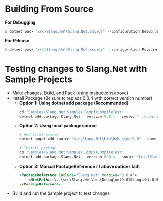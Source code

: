 # Building From Source

**For Debugging**
```powershell
& dotnet pack "src\Slang.Net\Slang.Net.csproj" --configuration Debug /p:Platform=All 
```

**For Release**
```powershell
& dotnet pack "src\Slang.Net\Slang.Net.csproj" --configuration Release /p:Platform=All 
```

# Testing changes to Slang.Net with Sample Projects

- Make changes, Build, and Pack (using instructions above)
- Install Package (Be sure to replace 0.0.4 with correct version number)
    - **Option 1: Using dotnet add package (Recommended)**
      ```powershell
      cd "Samples\Slang.Net.Samples.SimpleCompileTest"
      dotnet add package Slang.Net --version 0.0.4 --source "..\..\src\Slang.Net\bin\Debug\net9.0"
      ```
    - **Option 2: Using local package source**
      ```powershell
      # Add local source
      dotnet nuget add source "src\Slang.Net\bin\Debug\net9.0" --name "LocalSlangNet"
      
      # Install package
      cd "Samples\Slang.Net.Samples.SimpleCompileTest"
      dotnet add package Slang.Net --version 0.0.4 --source "LocalSlangNet"
      ```
    - **Option 3: Manual PackageReference (if above options fail)**
      ```xml
      <PackageReference Include="Slang.Net" Version="0.0.4">
          <HintPath>..\..\src\Slang.Net\bin\Debug\net9.0\Slang.Net.0.0.4.nupkg</HintPath>
      </PackageReference>
      ```
- Build and run the Sample project to test changes